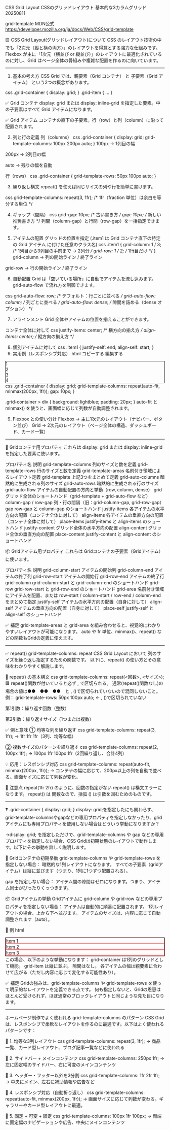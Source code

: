 CSS Grid Layout CSSのグリッドレイアウト 基本的な3カラムグリッド 20250811

grid-template MDN公式
https://developer.mozilla.org/ja/docs/Web/CSS/grid-template

🟨 CSS Grid Layout(グリッドレイアウト)について
 CSS のレイアウト技術の中でも「2次元（縦と横の両方）」のレイアウトを得意とする強力な仕組みです。
Flexbox が主に「1次元（横並び or 縦並び）」のレイアウトに最適化されているのに対し、Grid はページ全体の骨組みや複雑な配置を作るのに向いています。

******************************************************************************************

1. 基本の考え方
CSS Grid では、親要素（Grid コンテナ） と 子要素（Grid アイテム） という2つの概念があります。

css
.grid-container { display: grid; }
.grid-item { ... }

✅ Grid コンテナ
display: grid または display: inline-grid を指定した要素。中の子要素はすべて Grid アイテムになります。

✅ Grid アイテム
コンテナの直下の子要素。行（row）と列（column）に沿って配置されます。

2. 列と行の定義
列（columns）
css
.grid-container {
  display: grid;
  grid-template-columns: 100px 200px auto;
}
100px → 1列目の幅

200px → 2列目の幅

auto → 残りの幅を自動

行（rows）
css
.grid-container {
  grid-template-rows: 50px 100px auto;
}

3. 繰り返し構文
repeat() を使えば同じサイズの列や行を簡単に書けます。

css
grid-template-columns: repeat(3, 1fr);
/* 1fr（fraction 単位）は余白を等分する単位 */

4. ギャップ（間隔）
css
grid-gap: 10px; /* 古い書き方 */
gap: 10px;      /* 新しい推奨書き方 */
列間（column-gap）と行間（row-gap）を一括指定できます。

5. アイテムの配置
グリッドの位置を指定
(.item1 は Grid コンテナ直下の特定の Grid アイテム に付けた任意のクラス名)
css
.item1 {
  grid-column: 1 / 3; /* 1列目から3列目の手前まで → 2列分 */
  grid-row: 1 / 2;    /* 1行目だけ */
}
grid-column → 列の開始ライン / 終了ライン

grid-row → 行の開始ライン / 終了ライン

6. 自動配置
Grid は「空いている場所」に自動でアイテムを流し込みます。
grid-auto-flow で流れ方を制御できます。

css
grid-auto-flow: row;    /* デフォルト：行ごとに並べる */
grid-auto-flow: column; /* 列ごとに並べる */
grid-auto-flow: dense;  /* 隙間を詰める（dense オプション） */

7. アラインメント
Grid 全体やアイテムの位置を揃えることができます。

コンテナ全体に対して
css
justify-items: center; /* 横方向の揃え方 */
align-items: center;   /* 縦方向の揃え方 */

8. 個別アイテムに対して
css
.item1 {
  justify-self: end;
  align-self: start;
}
9. 実用例（レスポンシブ対応）
html
コピーする
編集する
<div class="grid-container">
  <div>1</div>
  <div>2</div>
  <div>3</div>
  <div>4</div>
</div>
css
.grid-container {
  display: grid;
  grid-template-columns: repeat(auto-fit, minmax(200px, 1fr));
  gap: 10px;
}

.grid-container > div {
  background: lightblue;
  padding: 20px;
}
auto-fit と minmax() を使うと、画面幅に応じて列数が自動調整されます。

9. Flexbox との使い分け
Flexbox → 主に1次元のレイアウト（ナビバー、ボタン並び）
Grid → 2次元のレイアウト（ページ全体の構造、ダッシュボード、カード一覧）

******************************************************************************************

🧱 Gridコンテナ用プロパティ
これらは display: grid または display: inline-grid を指定した要素に使います。

プロパティ名	                説明
grid-template-columns	列のサイズと数を定義
grid-template-rows	    行のサイズと数を定義
grid-template-areas	    名前付き領域によるレイアウト定義
grid-template	        上記3つをまとめて定義
grid-auto-columns	    暗黙的に生成される列のサイズ
grid-auto-rows	        暗黙的に生成される行のサイズ
grid-auto-flow	        アイテムの自動配置の方向と挙動（row, column, dense）
grid	                グリッド全体のショートハンド（grid-template + grid-auto-flow など）
column-gap / row-gap	列・行の間隔（旧：grid-column-gap, grid-row-gap）
gap	                    row-gap と column-gap のショートハンド
justify-items	        各アイテムの水平方向の配置（コンテナ全体に対して）
align-items	            各アイテムの垂直方向の配置（コンテナ全体に対して）
place-items	            justify-items と align-items のショートハンド
justify-content	        グリッド全体の水平方向の配置
align-content	        グリッド全体の垂直方向の配置
place-content	        justify-content と align-content のショートハンド

📦 Gridアイテム用プロパティ
これらは Gridコンテナの子要素（Gridアイテム）に使います。

プロパティ名	                説明
grid-column-start	    アイテムの開始列
grid-column-end	        アイテムの終了列
grid-row-start	        アイテムの開始行
grid-row-end	        アイテムの終了行
grid-column	            grid-column-start と grid-column-end のショートハンド
grid-row	            grid-row-start と grid-row-end のショートハンド
grid-area	            名前付き領域にアイテムを配置、または row-start / column-start / row-end / column-end をまとめて指定
justify-self	        アイテムの水平方向の配置（自身に対して）
align-self	            アイテムの垂直方向の配置（自身に対して）
place-self	            justify-self と align-self のショートハンド

✅ 補足
grid-template-areas と grid-area を組み合わせると、視覚的にわかりやすいレイアウトが可能になります。
auto や fr 単位、minmax()、repeat() などの関数もGridの定義に使えます。
******************************************************************************************

✅ repeat()
grid-template-columns: repeat
CSS Grid Layout において 列のサイズを繰り返し指定するための関数です。
以下に、repeat() の使い方とその意味をわかりやすく解説します。

🧩 repeat() の基本構文
css
grid-template-columns: repeat(<回数>, <サイズ>);
🟥 repeat()関数が付いていると必ず , で区切られる。
通常(repeat()関数なし)の場合の値は●●　●●　●●　と , ()で区切られていないので混同しないこと。
例：  grid-template-rows: 50px 100px auto; ← , ()で区切られていない

第1引数：繰り返す回数（整数）

第2引数：繰り返すサイズ（1つまたは複数）

✅ 例と意味
① 均等な列を繰り返す
css
grid-template-columns: repeat(3, 1fr);
→ 1fr 1fr 1fr（3列、均等な幅）

② 複数サイズのパターンを繰り返す
css
grid-template-columns: repeat(2, 100px 1fr);
→ 100px 1fr 100px 1fr（2回繰り返し、合計4列）

💡 応用：レスポンシブ対応
css
grid-template-columns: repeat(auto-fit, minmax(200px, 1fr));
→ コンテナの幅に応じて、200px以上の列を自動で並べる。画面サイズに応じて列数が変化。

🛑 注意点
repeat(1fr 2fr) のように、回数の指定がない repeat() は構文エラーになります。
repeat() は 関数なので、括弧 () は引数を囲むためのものです。


******************************************************************************************

❓ .grid-container { display: grid; } display: grid;を指定したにも関わらす、grid-template-columnsやgapなどの専用プロパティを指定しなかったり、gridアイテムにも専用プロパティを使用しない場合はどういう挙動になりますか？

→display: grid; を指定しただけで、grid-template-columns や gap などの専用プロパティを指定しない場合、CSS Gridは初期状態のレイアウトで動作します。以下にその挙動を詳しく説明します。

🧱 Gridコンテナの初期挙動
grid-template-columns や grid-template-rows を指定しない場合：
暗黙的な1列レイアウトになります。
すべての子要素（gridアイテム）は縦に並びます（つまり、1列に1つずつ配置される）。

gap を指定しない場合：
アイテム間の隙間はゼロになります。つまり、アイテム同士がぴったりくっつきます。

📦 Gridアイテムの挙動
Gridアイテムに grid-column や grid-row などの専用プロパティを指定しない場合：
アイテムは自動的に順番に配置されます。
1列レイアウトの場合、上から下へ並びます。
アイテムのサイズは、内容に応じて自動調整されます（auto）。

🧪 例
html
<style>
.grid-container {
  display: grid;
  border: 1px solid black;
}
.grid-item {
  border: 1px solid red;
}
</style>

<div class="grid-container">
  <div class="grid-item">Item 1</div>
  <div class="grid-item">Item 2</div>
  <div class="grid-item">Item 3</div>
</div>
この場合、以下のような挙動になります：
grid-container は1列のグリッドとして機能。
grid-item は縦に並ぶ。
隙間はなし。
各アイテムの幅は親要素に合わせて広がる（ただし内容に応じて変化する可能性あり）。

✅ 補足
Gridの強みは、grid-template-columns や grid-template-rows を使って明示的なレイアウトを定義できる点です。
何も指定しないと、Gridの恩恵はほとんど受けられず、ほぼ通常のブロックレイアウトと同じような見た目になります。


******************************************************************************************


ホームページ制作でよく使われる grid-template-columns のパターン
CSS Grid は、レスポンシブで柔軟なレイアウトを作るのに最適です。以下はよく使われるパターンです：

🧩 1. 均等な3列レイアウト
css
grid-template-columns: repeat(3, 1fr);
→ 商品一覧、カード型レイアウト、ブログ記事一覧などに使われる

🧩 2. サイドバー + メインコンテンツ
css
grid-template-columns: 250px 1fr;
→ 左に固定幅のサイドバー、右に可変のメインコンテンツ

🧩 3. ヘッダー・フッター以外を3分割
css
grid-template-columns: 1fr 2fr 1fr;
→ 中央にメイン、左右に補助情報や広告など

🧩 4. レスポンシブ対応（自動折り返し）
css
grid-template-columns: repeat(auto-fit, minmax(200px, 1fr));
→ 画面サイズに応じて列数が変わる。ギャラリーやカード型レイアウトに最適。

🧩 5. 固定 + 可変 + 固定
css
grid-template-columns: 100px 1fr 100px;
→ 両端に固定幅のナビゲーションや広告、中央にメインコンテンツ